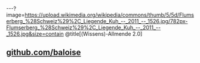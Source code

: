 ---?image=https://upload.wikimedia.org/wikipedia/commons/thumb/5/5d/Flumserberg_%28Schweiz%29%2C_Liegende_Kuh_--_2011_--_1526.jpg/782px-Flumserberg_%28Schweiz%29%2C_Liegende_Kuh_--_2011_--_1526.jpg&size=contain
@title[(Wissens)-Allmende 2.0]
## [github.com/baloise](https://github.com/baloise)
